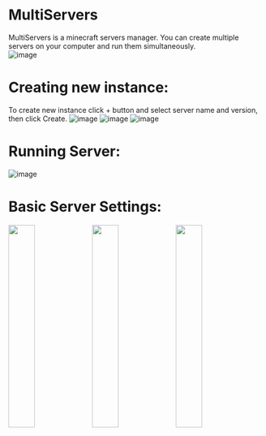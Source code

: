 # MultiServers
MultiServers is a minecraft servers manager. You can create multiple servers on your computer and run them simultaneously. <br/>
![image](https://user-images.githubusercontent.com/50674232/167146707-fdbd7966-bb2a-4b7f-9566-5527e3d0d51c.png)

# Creating new instance:
To create new instance click + button and select server name and version, then click Create.
![image](https://user-images.githubusercontent.com/50674232/167270045-d1f3e3a5-8aa2-411f-b672-37f98f9c5ad8.png)
![image](https://user-images.githubusercontent.com/50674232/167147080-e0d693e3-8f63-4c30-81ec-8199fad13c32.png)
![image](https://user-images.githubusercontent.com/50674232/167147106-0ce57c7b-f94c-4b64-a808-6f5de1d33aeb.png)



# Running Server:
![image](https://user-images.githubusercontent.com/50674232/167147235-47f55b90-c56a-455d-b244-da0c181981bd.png)


# Basic Server Settings:
<img src="https://user-images.githubusercontent.com/50674232/167270016-c6cabf63-4550-4727-9d71-506e16950940.png" width="32%"/> <img src="https://user-images.githubusercontent.com/50674232/167269995-91e7ea19-9fe4-424a-a50a-06688549189b.png" width="32%"/> <img src="https://user-images.githubusercontent.com/50674232/167269980-173174de-8ad9-47cb-a9a2-c96b7f7bb37a.png" width="32%"/>








